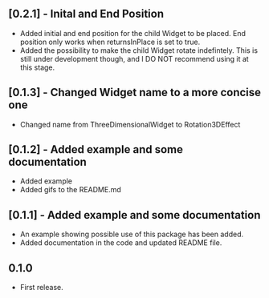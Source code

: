 ## [0.2.1] - Inital and End Position
* Added initial and end position for the child Widget to be placed. End position only works when returnsInPlace is set to true.
* Added the possibility to make the child Widget rotate indefintely. This is still under development though, and I DO NOT recommend using it at this stage.

## [0.1.3] - Changed Widget name to a more concise one
* Changed name from ThreeDimensionalWidget to Rotation3DEffect

## [0.1.2] - Added example and some documentation
* Added example
* Added gifs to the README.md

## [0.1.1] - Added example and some documentation
* An example showing possible use of this package has been added.
* Added documentation in the code and updated README file.

## 0.1.0

* First release.
